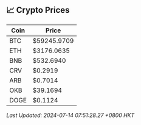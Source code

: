 ## 📈 Crypto Prices

| Coin | Price |
| ---- | ----- |
| BTC | $59245.9709 |
| ETH | $3176.0635 |
| BNB | $532.6940 |
| CRV | $0.2919 |
| ARB | $0.7014 |
| OKB | $39.1694 |
| DOGE | $0.1124 |

_Last Updated: 2024-07-14 07:51:28.27 +0800 HKT_